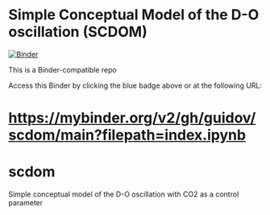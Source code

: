 # Simple Conceptual Model of the D-O oscillation (SCDOM)

[![Binder](https://mybinder.org/badge_logo.svg)](https://mybinder.org/v2/gh/guidov/scdom/main?filepath=index.ipynb)

This is a Binder-compatible repo

Access this Binder by clicking the blue badge above or at the following URL:

https://mybinder.org/v2/gh/guidov/scdom/main?filepath=index.ipynb
=======
# scdom
Simple conceptual model of the D-O oscillation with CO2 as a control parameter
